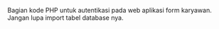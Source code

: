 Bagian kode PHP untuk autentikasi pada web aplikasi form karyawan. Jangan lupa import tabel database nya.
